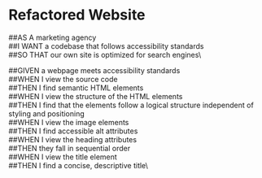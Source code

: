 # Refactored Website

##AS A marketing agency\
##I WANT a codebase that follows accessibility standards\
##SO THAT our own site is optimized for search engines\

##GIVEN a webpage meets accessibility standards\
##WHEN I view the source code\
##THEN I find semantic HTML elements\
##WHEN I view the structure of the HTML elements\
##THEN I find that the elements follow a logical structure independent of styling and positioning\
##WHEN I view the image elements\
##THEN I find accessible alt attributes\
##WHEN I view the heading attributes\
##THEN they fall in sequential order\
##WHEN I view the title element\
##THEN I find a concise, descriptive title\
